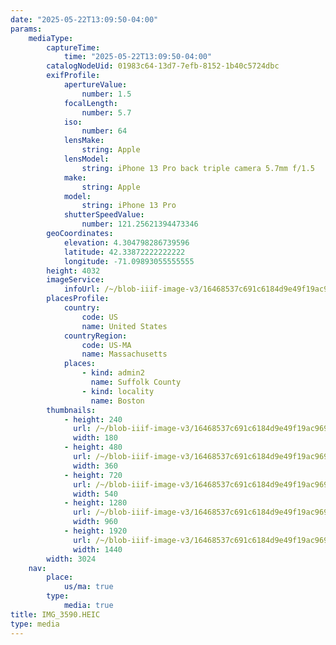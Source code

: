```yaml
---
date: "2025-05-22T13:09:50-04:00"
params:
    mediaType:
        captureTime:
            time: "2025-05-22T13:09:50-04:00"
        catalogNodeUid: 01983c64-13d7-7efb-8152-1b40c5724dbc
        exifProfile:
            apertureValue:
                number: 1.5
            focalLength:
                number: 5.7
            iso:
                number: 64
            lensMake:
                string: Apple
            lensModel:
                string: iPhone 13 Pro back triple camera 5.7mm f/1.5
            make:
                string: Apple
            model:
                string: iPhone 13 Pro
            shutterSpeedValue:
                number: 121.25621394473346
        geoCoordinates:
            elevation: 4.304798286739596
            latitude: 42.33872222222222
            longitude: -71.09893055555555
        height: 4032
        imageService:
            infoUrl: /~/blob-iiif-image-v3/16468537c691c6184d9e49f19ac9697dbe59b2a6cacf33a88a9b6ed8398bb7a7/info.json
        placesProfile:
            country:
                code: US
                name: United States
            countryRegion:
                code: US-MA
                name: Massachusetts
            places:
                - kind: admin2
                  name: Suffolk County
                - kind: locality
                  name: Boston
        thumbnails:
            - height: 240
              url: /~/blob-iiif-image-v3/16468537c691c6184d9e49f19ac9697dbe59b2a6cacf33a88a9b6ed8398bb7a7/full/180%2C240/0/default.jpg
              width: 180
            - height: 480
              url: /~/blob-iiif-image-v3/16468537c691c6184d9e49f19ac9697dbe59b2a6cacf33a88a9b6ed8398bb7a7/full/360%2C480/0/default.jpg
              width: 360
            - height: 720
              url: /~/blob-iiif-image-v3/16468537c691c6184d9e49f19ac9697dbe59b2a6cacf33a88a9b6ed8398bb7a7/full/540%2C720/0/default.jpg
              width: 540
            - height: 1280
              url: /~/blob-iiif-image-v3/16468537c691c6184d9e49f19ac9697dbe59b2a6cacf33a88a9b6ed8398bb7a7/full/960%2C1280/0/default.jpg
              width: 960
            - height: 1920
              url: /~/blob-iiif-image-v3/16468537c691c6184d9e49f19ac9697dbe59b2a6cacf33a88a9b6ed8398bb7a7/full/1440%2C1920/0/default.jpg
              width: 1440
        width: 3024
    nav:
        place:
            us/ma: true
        type:
            media: true
title: IMG_3590.HEIC
type: media
---
```

